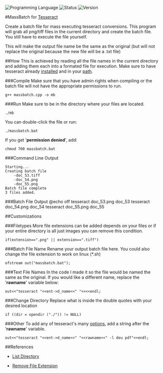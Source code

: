 <!-- using shields.io for status buttons -->
![Programming Language](https://img.shields.io/badge/Language-C++-black.svg)
![Status](https://img.shields.io/badge/Status-Passing-green.svg)
![Version](https://img.shields.io/badge/Version-1.0-blue.svg)

#MassBatch for [Tesseract](https://github.com/tesseract-ocr/tesseract)

Create a batch file for mass executing tesseract conversions. This program will grab all png/tiff files in the current directory and create the batch file. You still have to execute the file yourself.

This will make the output file name be the same as the original (but will not replace the original because the new file will be a .txt file)

##How
This is achieved by reading all the file names in the current directory and adding them each into a formated file for execution. Make sure to have tesseract already [installed](https://github.com/tesseract-ocr/tesseract/wiki#installation) and in your [path](https://www.google.com/search?q=add+directory+to+path+windows). 

###Compile
Make sure that you have admin rights when compiling or the batch file will not have the appropriate permissions to run.

	g++ massbatch.cpp -o mb 
	
###Run
Make sure to be in the directory where your files are located.
	
	./mb
	
You can double-click the file or run:
	
	./massbatch.bat

If you get '**permission denied**', add:

	chmod 700 massbatch.bat

###Command Line Output

	Starting...
	Creating batch file
		-doc_53.tiff
		-doc_54.png
		-doc_55.png
	Batch file complete
	3 files added.

###Batch File Output 
	@echo off
	tesseract doc_53.png doc_53
	tesseract doc_54.png doc_54
	tesseract doc_55.png doc_55
	
##Customizations

###Filetypes
More file extensions can be added depends on your files or if your entire directory is all just images you can remove this condition.

	if(extension==".png" || extension==".tiff")
		
###Batch File Name
Rename your output batch file here. You could also change the file extension to work on linux (*.sh)

	ofstream out("massbatch.bat");
	
###Text File Names
In the code I made it so the file would be named the same as the original. If you would like a different name, replace the '**rawname**' variable below:

	out<<"tesseract "<<ent->d_name<<" "<<<<endl;
	
###Change Directory
Replace what is inside the double quotes with your desired location

	if ((dir = opendir ("./")) != NULL)
	
###Other
To add any of tesseract's many [options](https://github.com/tesseract-ocr/tesseract/wiki#running-tesseract), add a string after the '**rawname**' variable.

	out<<"tesseract "<<ent->d_name<<" "<<rawname<<" -l deu pdf"<<endl;
	
##References
* [List Directory](http://stackoverflow.com/a/612176)

* [Remove File Extension](http://stackoverflow.com/a/6417880)